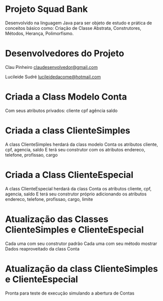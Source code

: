 # Projeto Squad Bank

Desenvolvido na linguagem Java para ser objeto de estudo e prática de conceitos básico como: Criação de Classe Abstrata, Construtores, Métodos, Herança, Polimorfismo.

# Desenvolvedores do Projeto

Clau Pinheiro
claudesenvolvedor@gmail.com

Lucileide Sudré
lucileidedacome@hotmail.com

# Criada a Class Modelo Conta
Com seus atributos privados:
cliente
cpf
agência
saldo

# Criada a class ClienteSimples

A class ClienteSimples herdará da class modelo Conta os atributos cliente, cpf, agencia, saldo
E terá seu construtor com os atributos endereco, telefone, profissao, cargo

# Criada a Class ClienteEspecial

A class ClienteEspecial herdará da class Conta os atributos cliente, cpf, agencia, saldo
E terá seu construtor próprio adicionando os atributos endereco, telefone, profissao, cargo, limite

# Atualização das Classes ClienteSimples e ClienteEspecial

Cada uma com seu construtor padrão
Cada uma com seu método mostrar Dados reaproveitado da class Conta

# Atualização da class ClienteSimples e ClienteEspecial

Pronta para teste de execução simulando a abertura de Contas